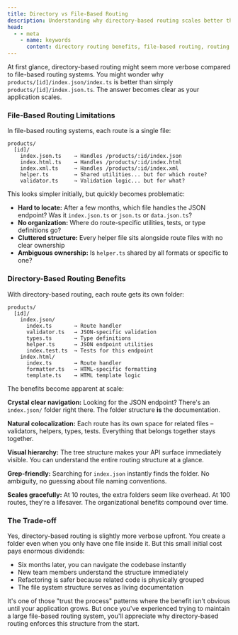 ```yaml
---
title: Directory vs File-Based Routing
description: Understanding why directory-based routing scales better than file-based routing for organizing large applications with clear navigation, colocalization, and visual hierarchy.
head:
  - - meta
    - name: keywords
      content: directory routing benefits, file-based routing, routing comparison, scalability, code organization, folder structure, routing patterns
---
```


At first glance, directory-based routing might seem more verbose compared to file-based routing systems. You might wonder why `products/[id]/index.json/index.ts` is better than simply `products/[id]/index.json.ts`. The answer becomes clear as your application scales.

### File-Based Routing Limitations

In file-based routing systems, each route is a single file:

```
products/
  [id]/
    index.json.ts    → Handles /products/:id/index.json
    index.html.ts    → Handles /products/:id/index.html
    index.xml.ts     → Handles /products/:id/index.xml
    helper.ts        → Shared utilities... but for which route?
    validator.ts     → Validation logic... but for what?
```

This looks simpler initially, but quickly becomes problematic:

- **Hard to locate:** After a few months, which file handles the JSON endpoint? Was it `index.json.ts` or `json.ts` or `data.json.ts`?
- **No organization:** Where do route-specific utilities, tests, or type definitions go?
- **Cluttered structure:** Every helper file sits alongside route files with no clear ownership
- **Ambiguous ownership:** Is `helper.ts` shared by all formats or specific to one?

### Directory-Based Routing Benefits

With directory-based routing, each route gets its own folder:

```
products/
  [id]/
    index.json/
      index.ts       → Route handler
      validator.ts   → JSON-specific validation
      types.ts       → Type definitions
      helper.ts      → JSON endpoint utilities
      index.test.ts  → Tests for this endpoint
    index.html/
      index.ts       → Route handler
      formatter.ts   → HTML-specific formatting
      template.ts    → HTML template logic
```

The benefits become apparent at scale:

**Crystal clear navigation:** Looking for the JSON endpoint? There's an `index.json/` folder right there. The folder structure **is** the documentation.

**Natural colocalization:** Each route has its own space for related files – validators, helpers, types, tests. Everything that belongs together stays together.

**Visual hierarchy:** The tree structure makes your API surface immediately visible. You can understand the entire routing structure at a glance.

**Grep-friendly:** Searching for `index.json` instantly finds the folder. No ambiguity, no guessing about file naming conventions.

**Scales gracefully:** At 10 routes, the extra folders seem like overhead. At 100 routes, they're a lifesaver. The organizational benefits compound over time.

### The Trade-off

Yes, directory-based routing is slightly more verbose upfront. You create a folder even when you only have one file inside it. But this small initial cost pays enormous dividends:

- Six months later, you can navigate the codebase instantly
- New team members understand the structure immediately
- Refactoring is safer because related code is physically grouped
- The file system structure serves as living documentation

It's one of those "trust the process" patterns where the benefit isn't obvious until your application grows. But once you've experienced trying to maintain a large file-based routing system, you'll appreciate why directory-based routing enforces this structure from the start.
